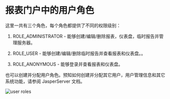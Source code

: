 # 报表门户中的用户角色
这里一共有三个角色，每个角色都提供了不同的权限级别：
1. ROLE_ADMINISTRATOR - 能够创建/编辑/删除报表，仪表盘，临时报告并管理服务器。

2. ROLE_USER - 能够创建/编辑/删除临时报告并查看报表和仪表盘。。

3. ROLE_ANONYMOUS - 能够登录并查看报表和仪表盘。

也可以创建并分配用户角色。预知如何创建并分配其它用户，用户管理信息和其它系统功能，请参阅 JasperServer 文档。

![user roles](images/oVirt_userRoles.png)

